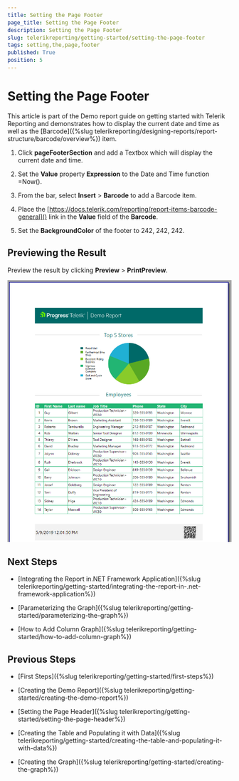 ```yaml
---
title: Setting the Page Footer
page_title: Setting the Page Footer 
description: Setting the Page Footer
slug: telerikreporting/getting-started/setting-the-page-footer
tags: setting,the,page,footer
published: True
position: 5
---
```


# Setting the Page Footer



This article is part of the Demo report guide on getting started with Telerik Reporting and demonstrates         how to display the current date and time as well as the [Barcode]({%slug telerikreporting/designing-reports/report-structure/barcode/overview%}) item.       


1. Click __pageFooterSection__ and add a Textbox which will display the current date and time.             

1. Set the __Value__ property __Expression__ to the Date and Time function               =Now().             

1. From the bar, select __Insert__ > __Barcode__ to add a Barcode item.             

1. Place the [https://docs.telerik.com/reporting/report-items-barcode-general]() link in the __Value__             field of the __Barcode__.             

1. Set the __BackgroundColor__ of the footer to 242, 242, 242.             

## Previewing the Result

Preview the result by clicking __Preview__ > __PrintPreview__.           

  ![Footer Added](images/FooterAdded.PNG)

## Next Steps

* [Integrating the Report in.NET Framework Application]({%slug telerikreporting/getting-started/integrating-the-report-in-.net-framework-application%})

* [Parameterizing the Graph]({%slug telerikreporting/getting-started/parameterizing-the-graph%})

* [How to Add Column Graph]({%slug telerikreporting/getting-started/how-to-add-column-graph%})

## Previous Steps

* [First Steps]({%slug telerikreporting/getting-started/first-steps%})

* [Creating the Demo Report]({%slug telerikreporting/getting-started/creating-the-demo-report%})

* [Setting the Page Header]({%slug telerikreporting/getting-started/setting-the-page-header%})

* [Creating the Table and Populating it with Data]({%slug telerikreporting/getting-started/creating-the-table-and-populating-it-with-data%})

* [Creating the Graph]({%slug telerikreporting/getting-started/creating-the-graph%})

